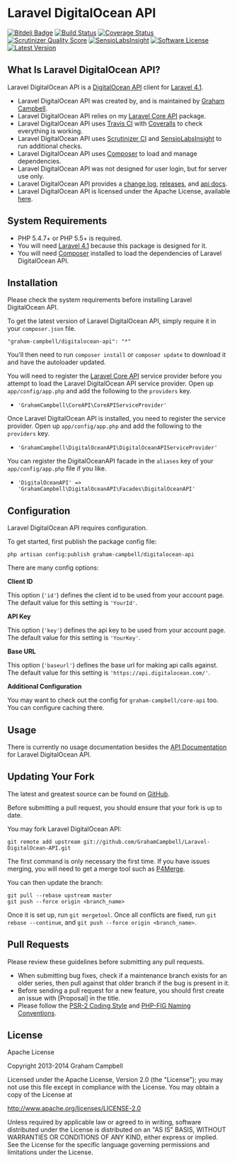 Laravel DigitalOcean API
========================


[![Bitdeli Badge](https://d2weczhvl823v0.cloudfront.net/GrahamCampbell/Laravel-DigitalOcean-API/trend.png)](https://bitdeli.com/free "Bitdeli Badge")
[![Build Status](https://travis-ci.org/GrahamCampbell/Laravel-DigitalOcean-API.png)](https://travis-ci.org/GrahamCampbell/Laravel-DigitalOcean-API)
[![Coverage Status](https://coveralls.io/repos/GrahamCampbell/Laravel-DigitalOcean-API/badge.png)](https://coveralls.io/r/GrahamCampbell/Laravel-DigitalOcean-API)
[![Scrutinizer Quality Score](https://scrutinizer-ci.com/g/GrahamCampbell/Laravel-DigitalOcean-API/badges/quality-score.png?s=b9089823ad760c37162693975409ce4415758b23)](https://scrutinizer-ci.com/g/GrahamCampbell/Laravel-DigitalOcean-API)
[![SensioLabsInsight](https://insight.sensiolabs.com/projects/0bc4b714-aa5e-4404-915e-9c8aab73c44b/mini.png)](https://insight.sensiolabs.com/projects/0bc4b714-aa5e-4404-915e-9c8aab73c44b)
[![Software License](https://poser.pugx.org/graham-campbell/digitalocean-api/license.png)](https://github.com/GrahamCampbell/Laravel-DigitalOcean-API/blob/master/LICENSE.md)
[![Latest Version](https://poser.pugx.org/graham-campbell/digitalocean-api/v/stable.png)](https://packagist.org/packages/graham-campbell/digitalocean-api)


## What Is Laravel DigitalOcean API?

Laravel DigitalOcean API is a [DigitalOcean API](https://api.digitalocean.com) client for [Laravel 4.1](http://laravel.com).

* Laravel DigitalOcean API was created by, and is maintained by [Graham Campbell](https://github.com/GrahamCampbell).
* Laravel DigitalOcean API relies on my [Laravel Core API](https://github.com/GrahamCampbell/Laravel-Core-API) package.
* Laravel DigitalOcean API uses [Travis CI](https://travis-ci.org/GrahamCampbell/Laravel-DigitalOcean-API) with [Coveralls](https://coveralls.io/r/GrahamCampbell/Laravel-DigitalOcean-API) to check everything is working.
* Laravel DigitalOcean API uses [Scrutinizer CI](https://scrutinizer-ci.com/g/GrahamCampbell/Laravel-DigitalOcean-API) and [SensioLabsInsight](https://insight.sensiolabs.com/projects/0bc4b714-aa5e-4404-915e-9c8aab73c44b) to run additional checks.
* Laravel DigitalOcean API uses [Composer](https://getcomposer.org) to load and manage dependencies.
* Laravel DigitalOcean API was not designed for user login, but for server use only.
* Laravel DigitalOcean API provides a [change log](https://github.com/GrahamCampbell/Laravel-DigitalOcean-API/blob/master/CHANGELOG.md), [releases](https://github.com/GrahamCampbell/Laravel-DigitalOcean-API/releases), and [api docs](http://grahamcampbell.github.io/Laravel-DigitalOcean-API).
* Laravel DigitalOcean API is licensed under the Apache License, available [here](https://github.com/GrahamCampbell/Laravel-DigitalOcean-API/blob/master/LICENSE.md).


## System Requirements

* PHP 5.4.7+ or PHP 5.5+ is required.
* You will need [Laravel 4.1](http://laravel.com) because this package is designed for it.
* You will need [Composer](https://getcomposer.org) installed to load the dependencies of Laravel DigitalOcean API.


## Installation

Please check the system requirements before installing Laravel DigitalOcean API.

To get the latest version of Laravel DigitalOcean API, simply require it in your `composer.json` file.

`"graham-campbell/digitalocean-api": "*"`

You'll then need to run `composer install` or `composer update` to download it and have the autoloader updated.

You will need to register the [Laravel Core API](https://github.com/GrahamCampbell/Laravel-Core-API) service provider before you attempt to load the Laravel DigitalOcean API service provider. Open up `app/config/app.php` and add the following to the `providers` key.

* `'GrahamCampbell\CoreAPI\CoreAPIServiceProvider'`

Once Laravel DigitalOcean API is installed, you need to register the service provider. Open up `app/config/app.php` and add the following to the `providers` key.

* `'GrahamCampbell\DigitalOceanAPI\DigitalOceanAPIServiceProvider'`

You can register the DigitalOceanAPI facade in the `aliases` key of your `app/config/app.php` file if you like.

* `'DigitalOceanAPI' => 'GrahamCampbell\DigitalOceanAPI\Facades\DigitalOceanAPI'`


## Configuration

Laravel DigitalOcean API requires configuration.

To get started, first publish the package config file:

    php artisan config:publish graham-campbell/digitalocean-api

There are many config options:

**Client ID**

This option (`'id'`) defines the client id to be used from your account page. The default value for this setting is `'YourId'`.

**API Key**

This option (`'key'`) defines the api key to be used from your account page. The default value for this setting is `'YourKey'`.

**Base URL**

This option (`'baseurl'`) defines the base url for making api calls against. The default value for this setting is `'https://api.digitalocean.com/'`.

**Additional Configuration**

You may want to check out the config for `graham-campbell/core-api` too. You can configure caching there.


## Usage

There is currently no usage documentation besides the [API Documentation](http://grahamcampbell.github.io/Laravel-DigitalOcean-API
) for Laravel DigitalOcean API.


## Updating Your Fork

The latest and greatest source can be found on [GitHub](https://github.com/GrahamCampbell/Laravel-DigitalOcean-API).

Before submitting a pull request, you should ensure that your fork is up to date.

You may fork Laravel DigitalOcean API:

    git remote add upstream git://github.com/GrahamCampbell/Laravel-DigitalOcean-API.git

The first command is only necessary the first time. If you have issues merging, you will need to get a merge tool such as [P4Merge](http://perforce.com/product/components/perforce_visual_merge_and_diff_tools).

You can then update the branch:

    git pull --rebase upstream master
    git push --force origin <branch_name>

Once it is set up, run `git mergetool`. Once all conflicts are fixed, run `git rebase --continue`, and `git push --force origin <branch_name>`.


## Pull Requests

Please review these guidelines before submitting any pull requests.

* When submitting bug fixes, check if a maintenance branch exists for an older series, then pull against that older branch if the bug is present in it.
* Before sending a pull request for a new feature, you should first create an issue with [Proposal] in the title.
* Please follow the [PSR-2 Coding Style](https://github.com/php-fig/fig-standards/blob/master/accepted/PSR-2-coding-style-guide.md) and [PHP-FIG Naming Conventions](https://github.com/php-fig/fig-standards/blob/master/bylaws/002-psr-naming-conventions.md).


## License

Apache License

Copyright 2013-2014 Graham Campbell

Licensed under the Apache License, Version 2.0 (the "License");
you may not use this file except in compliance with the License.
You may obtain a copy of the License at

 http://www.apache.org/licenses/LICENSE-2.0

Unless required by applicable law or agreed to in writing, software
distributed under the License is distributed on an "AS IS" BASIS,
WITHOUT WARRANTIES OR CONDITIONS OF ANY KIND, either express or implied.
See the License for the specific language governing permissions and
limitations under the License.

